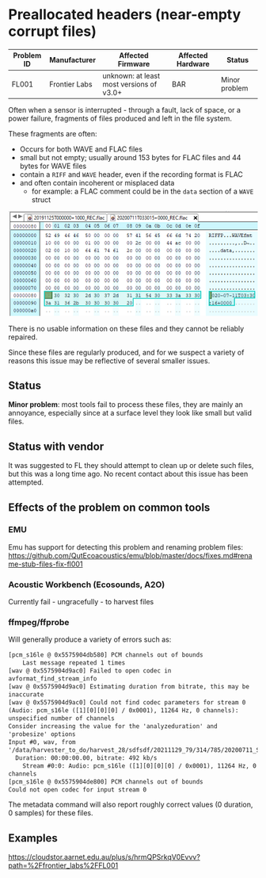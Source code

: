 # Preallocated headers (near-empty corrupt files)


| Problem ID | Manufacturer  | Affected Firmware                        | Affected Hardware | Status        |
| ---------- | ------------- | ---------------------------------------- | ----------------- | ------------- |
| FL001      | Frontier Labs | unknown: at least most versions of v3.0+ | BAR               | Minor problem |

Often when a sensor is interrupted - through a fault, lack of space, or a power failure, fragments of files 
produced and left in the file system.

These fragments are often:

- Occurs for both WAVE and FLAC files
- small but not empty; usually around 153 bytes for FLAC files and 44 bytes for WAVE files
- contain a `RIFF` and `WAVE` header, even if the recording format is FLAC
- and often contain incoherent or misplaced data
   - for example: a FLAC comment could be in the `data` section of a `WAVE` struct

![FL001 header](../media/FL001_header.png)

There is no usable information on these files and they cannot be reliably repaired.

Since these files are regularly produced, and for we suspect a variety of reasons this issue may be
reflective of several smaller issues.

## Status

**Minor problem**: most tools fail to process these files,
they are mainly an annoyance, especially since at a surface level they look like small
but valid files.

## Status with vendor

It was suggested to FL they should attempt to clean up or delete such files, but this was a long time ago.
No recent contact about this issue has been attempted.

## Effects of the problem on common tools

### EMU

Emu has support for detecting this problem and renaming problem files: <https://github.com/QutEcoacoustics/emu/blob/master/docs/fixes.md#rename-stub-files-fix-fl001>

### Acoustic Workbench (Ecosounds, A2O)

Currently fail - ungracefully - to harvest files

### ffmpeg/ffprobe

Will generally produce a variety of errors such as:

```
[pcm_s16le @ 0x5575904db580] PCM channels out of bounds
    Last message repeated 1 times
[wav @ 0x5575904d9ac0] Failed to open codec in avformat_find_stream_info
[wav @ 0x5575904d9ac0] Estimating duration from bitrate, this may be inaccurate
[wav @ 0x5575904d9ac0] Could not find codec parameters for stream 0 (Audio: pcm_s16le ([1][0][0][0] / 0x0001), 11264 Hz, 0 channels): unspecified number of channels
Consider increasing the value for the 'analyzeduration' and 'probesize' options
Input #0, wav, from '/data/harvester_to_do/harvest_28/sdfsdf/20211129_79/314/785/20200711_STUDY/20200711T033015+0000_REC.flac':
  Duration: 00:00:00.00, bitrate: 492 kb/s
    Stream #0:0: Audio: pcm_s16le ([1][0][0][0] / 0x0001), 11264 Hz, 0 channels
[pcm_s16le @ 0x5575904de800] PCM channels out of bounds
Could not open codec for input stream 0
```

The metadata command will also report roughly correct values (0 duration, 0 samples) for these files.

## Examples

https://cloudstor.aarnet.edu.au/plus/s/hrmQPSrkqV0Evvv?path=%2Ffrontier_labs%2FFL001